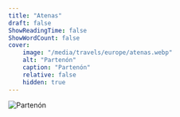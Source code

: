 ```yaml
---
title: "Atenas"
draft: false
ShowReadingTime: false
ShowWordCount: false
cover:
    image: "/media/travels/europe/atenas.webp"
    alt: "Partenón"
    caption: "Partenón"
    relative: false
    hidden: true
---
```


![Partenón](/media/travels/europe/atenas.webp)

